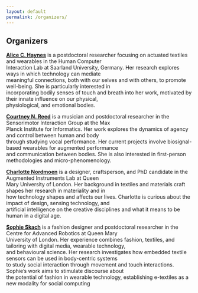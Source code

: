 ```yaml
---
layout: default
permalink: /organizers/
---
```


## Organizers


[**Alice C. Haynes**](https://www.alicehaynes.com/) is a postdoctoral researcher focusing on actuated textiles and wearables in the Human Computer  
Interaction Lab at Saarland University, Germany. Her research explores ways in which technology can mediate  
meaningful connections, both with our selves and with others, to promote well-being. She is particularly interested in  
incorporating bodily senses of touch and breath into her work, motivated by their innate influence on our physical,  
physiological, and emotional bodies.

  
[**Courtney N. Reed**](http://courtneynreed.com) is a musician and postdoctoral researcher in the Sensorimotor Interaction Group at the Max  
Planck Institute for Informatics. Her work explores the dynamics of agency and control between human and body  
through studying vocal performance. Her current projects involve biosignal-based wearables for augmented performance  
and communication between bodies. She is also interested in first-person methodologies and micro-phenomenology.

  
[**Charlotte Nordmoen**](http://www.cnordmoen.com/) is a designer, craftsperson, and PhD candidate in the Augmented Instruments Lab at Queen  
Mary University of London. Her background in textiles and materials craft shapes her research in materiality and in  
how technology shapes and affects our lives. Charlotte is curious about the impact of design, sensing technology, and  
artificial intelligence on the creative disciplines and what it means to be human in a digital age.

  
[**Sophie Skach**](https://www.sophieskach.com/) is a fashion designer and postdoctoral researcher in the Centre for Advanced Robotics at Queen Mary  
University of London. Her experience combines fashion, textiles, and tailoring with digital media, wearable technology,  
and behavioural science. Her research investigates how embedded textile sensors can be used in body-centric systems  
to study social interaction through movement and touch interactions. Sophie’s work aims to stimulate discourse about  
the potential of fashion in wearable technology, establishing e-textiles as a new modality for social computing
